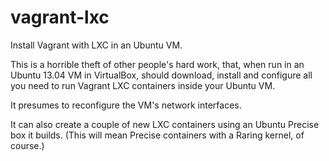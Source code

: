 vagrant-lxc
===========

Install Vagrant with LXC in an Ubuntu VM.

This is a horrible theft of other people's hard work, that, when run in an 
Ubuntu 13.04 VM in VirtualBox, should download, install and configure all you 
need to run Vagrant LXC containers inside your Ubuntu VM.

It presumes to reconfigure the VM's network interfaces.

It can also create a couple of new LXC containers using an Ubuntu Precise box 
it builds. (This will mean Precise containers with a Raring kernel, of course.)
